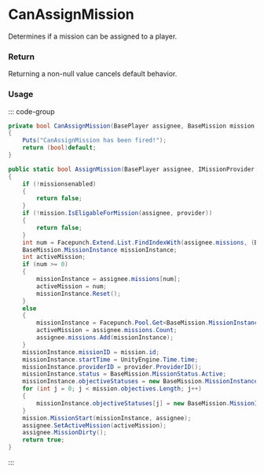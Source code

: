# CanAssignMission
<Badge type="info" text="Mission"/>[<Badge type="danger" text="Carbon Compatible"/>](https://github.com/CarbonCommunity/Carbon)[<Badge type="warning" text="Oxide Compatible"/>](https://github.com/OxideMod/Oxide.Rust)
Determines if a mission can be assigned to a player.

### Return
Returning a non-null value cancels default behavior.

### Usage
::: code-group
```csharp [Example]
private bool CanAssignMission(BasePlayer assignee, BaseMission mission, IMissionProvider provider)
{
	Puts("CanAssignMission has been fired!");
	return (bool)default;
}
```
```csharp [Source — Assembly-CSharp @ BaseMission]
public static bool AssignMission(BasePlayer assignee, IMissionProvider provider, BaseMission mission)
{
	if (!missionsenabled)
	{
		return false;
	}
	if (!mission.IsEligableForMission(assignee, provider))
	{
		return false;
	}
	int num = Facepunch.Extend.List.FindIndexWith(assignee.missions, (BaseMission.MissionInstance i) => i.missionID, mission.id);
	BaseMission.MissionInstance missionInstance;
	int activeMission;
	if (num >= 0)
	{
		missionInstance = assignee.missions[num];
		activeMission = num;
		missionInstance.Reset();
	}
	else
	{
		missionInstance = Facepunch.Pool.Get<BaseMission.MissionInstance>();
		activeMission = assignee.missions.Count;
		assignee.missions.Add(missionInstance);
	}
	missionInstance.missionID = mission.id;
	missionInstance.startTime = UnityEngine.Time.time;
	missionInstance.providerID = provider.ProviderID();
	missionInstance.status = BaseMission.MissionStatus.Active;
	missionInstance.objectiveStatuses = new BaseMission.MissionInstance.ObjectiveStatus[mission.objectives.Length];
	for (int j = 0; j < mission.objectives.Length; j++)
	{
		missionInstance.objectiveStatuses[j] = new BaseMission.MissionInstance.ObjectiveStatus();
	}
	mission.MissionStart(missionInstance, assignee);
	assignee.SetActiveMission(activeMission);
	assignee.MissionDirty();
	return true;
}

```
:::
